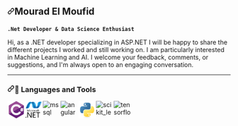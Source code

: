 <article class="markdown-body entry-content container-lg f5" itemprop="text">
  <h1 dir="auto">
    <a
      id="user-content-️-forrest-knight"
      class="anchor"
      aria-hidden="true"
      tabindex="-1"
      href="#️-forrest-knight"
      ><svg
        class="octicon octicon-link"
        viewBox="0 0 16 16"
        version="1.1"
        width="16"
        height="16"
        aria-hidden="true"
      >
        <path
          d="m7.775 3.275 1.25-1.25a3.5 3.5 0 1 1 4.95 4.95l-2.5 2.5a3.5 3.5 0 0 1-4.95 0 .751.751 0 0 1 .018-1.042.751.751 0 0 1 1.042-.018 1.998 1.998 0 0 0 2.83 0l2.5-2.5a2.002 2.002 0 0 0-2.83-2.83l-1.25 1.25a.751.751 0 0 1-1.042-.018.751.751 0 0 1-.018-1.042Zm-4.69 9.64a1.998 1.998 0 0 0 2.83 0l1.25-1.25a.751.751 0 0 1 1.042.018.751.751 0 0 1 .018 1.042l-1.25 1.25a3.5 3.5 0 1 1-4.95-4.95l2.5-2.5a3.5 3.5 0 0 1 4.95 0 .751.751 0 0 1-.018 1.042.751.751 0 0 1-1.042.018 1.998 1.998 0 0 0-2.83 0l-2.5 2.5a1.998 1.998 0 0 0 0 2.83Z"
        ></path></svg></a
    >Mourad El Moufid
  </h1>

  <p dir="auto">
    <strong><code>.Net Developer & Data Science Enthusiast</code></strong>
  </p>
  <p dir="auto">
    Hi, as a .NET developer specializing in ASP.NET I  will be happy to share the different projects I worked and still working on. I am particularly interested in Machine Learning and AI. I welcome your feedback, comments, or suggestions, and I'm always open to an engaging conversation.
  </p>
  <hr />
  <h3 dir="auto">
    <a
      id="user-content--languages-and-tools"
      class="anchor"
      aria-hidden="true"
      tabindex="-1"
      href="#-languages-and-tools"
      ><svg
        class="octicon octicon-link"
        viewBox="0 0 16 16"
        version="1.1"
        width="16"
        height="16"
        aria-hidden="true"
      >
        <path
          d="m7.775 3.275 1.25-1.25a3.5 3.5 0 1 1 4.95 4.95l-2.5 2.5a3.5 3.5 0 0 1-4.95 0 .751.751 0 0 1 .018-1.042.751.751 0 0 1 1.042-.018 1.998 1.998 0 0 0 2.83 0l2.5-2.5a2.002 2.002 0 0 0-2.83-2.83l-1.25 1.25a.751.751 0 0 1-1.042-.018.751.751 0 0 1-.018-1.042Zm-4.69 9.64a1.998 1.998 0 0 0 2.83 0l1.25-1.25a.751.751 0 0 1 1.042.018.751.751 0 0 1 .018 1.042l-1.25 1.25a3.5 3.5 0 1 1-4.95-4.95l2.5-2.5a3.5 3.5 0 0 1 4.95 0 .751.751 0 0 1-.018 1.042.751.751 0 0 1-1.042.018 1.998 1.998 0 0 0-2.83 0l-2.5 2.5a1.998 1.998 0 0 0 0 2.83Z"
        ></path></svg></a
    >🧰 Languages and Tools
  </h3>
  <p dir="auto">
    <a href="https://www.w3schools.com/cs/" target="_blank" rel="noreferrer">
      <img
        align="left"
        src="https://raw.githubusercontent.com/devicons/devicon/master/icons/csharp/csharp-original.svg"
        alt="csharp"
        width="40"
        height="40"
      />
    </a>
  </p>
  <p dir="auto">
    <a href="https://dotnet.microsoft.com/" target="_blank" rel="noreferrer">
      <img
        align="left"
        src="https://raw.githubusercontent.com/devicons/devicon/master/icons/dot-net/dot-net-original-wordmark.svg"
        alt="dotnet"
        width="40"
        height="40"
      />
    </a>
  </p>
  <p dir="auto">
    <a
      href="https://www.microsoft.com/en-us/sql-server"
      target="_blank"
      rel="noreferrer"
    >
      <img
        align="left"
        src="https://www.svgrepo.com/show/303229/microsoft-sql-server-logo.svg"
        alt="mssql"
        width="40"
        height="40"
      />
    </a>
  </p>
  <p dir="auto">
    <a href="https://angular.io" target="_blank" rel="noreferrer">
      <img
        align="left"
        src="https://angular.io/assets/images/logos/angular/angular.svg"
        alt="angular"
        width="40"
        height="40"
      />
    </a>
  </p>

  <p dir="auto">
    <a href="https://www.python.org" target="_blank" rel="noreferrer">
      <img
        align="left"
        src="https://raw.githubusercontent.com/devicons/devicon/master/icons/python/python-original.svg"
        alt="python"
        width="40"
        height="40"
      />
    </a>
  </p>

  <p dir="auto">
    <a href="https://scikit-learn.org/" target="_blank" rel="noreferrer">
      <img
        align="left"
        src="https://upload.wikimedia.org/wikipedia/commons/0/05/Scikit_learn_logo_small.svg"
        alt="scikit_learn"
        width="40"
        height="40"
      />
    </a>
  </p>
  <p dir="auto">
    <a href="https://www.tensorflow.org" target="_blank" rel="noreferrer">
      <img
        align="left"
        src="https://www.vectorlogo.zone/logos/tensorflow/tensorflow-icon.svg"
        alt="tensorflow"
        width="40"
        height="40"
      />
    </a>
  </p>
  <br />
</article>
